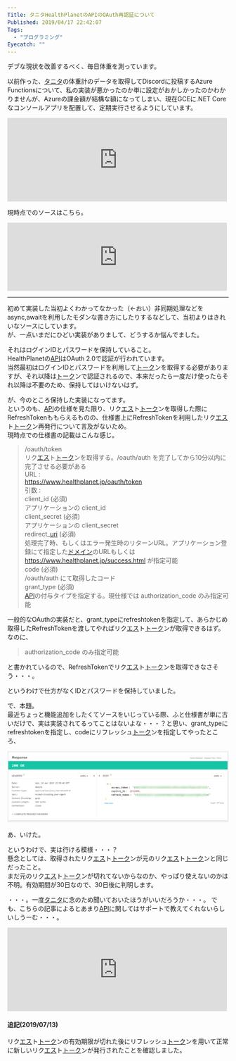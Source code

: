 ```yaml
---
Title: タニタHealthPlanetのAPIのOAuth再認証について
Published: 2019/04/17 22:42:07
Tags:
  - "プログラミング"
Eyecatch: ""
---
```

<p>デブな現状を改善するべく、毎日体重を測っています。</p>

<p>以前作った、<a class="keyword" href="http://d.hatena.ne.jp/keyword/%A5%BF%A5%CB%A5%BF">タニタ</a>の体重計のデータを取得してDiscordに投稿するAzure Functionsについて、私の実装が悪かったのか単に設定がおかしかったのかわかりませんが、Azureの課金額が結構な額になってしまい、現在GCEに.NET Coreなコンソールアプリを配置して、定期実行させるようにしています。</p>

<p><iframe src="https://hatenablog-parts.com/embed?url=https%3A%2F%2Fblog.hitsujin.jp%2Fentry%2F2018%2F10%2F14%2F154344" title="TANITAのHealthPlanetからデータを取得してDiscordに投稿するAzure Functionsを作った - Pandora Pocket" class="embed-card embed-blogcard" scrolling="no" frameborder="0" style="display: block; width: 100%; height: 190px; max-width: 500px; margin: 10px 0px;"></iframe></p>

<p>現時点でのソースはこちら。</p>

<p><iframe src="https://hatenablog-parts.com/embed?url=https%3A%2F%2Fgithub.com%2FOvis%2FPostDietProgress" title="Ovis/PostDietProgress" class="embed-card embed-webcard" scrolling="no" frameborder="0" style="display: block; width: 100%; height: 155px; max-width: 500px; margin: 10px 0px;"></iframe></p>

***

<p>初めて実装した当初よくわかってなかった（←おい）非同期処理などをasync,awaitを利用したモダンな書き方にしたりするなどして、当初よりはきれいなソースにしています。<br/>
が、一点いまだにひどい実装がありまして、どうするか悩んでました。</p>

<p>それはログインIDとパスワードを保持していること。<br/>
HealthPlanetの<a class="keyword" href="http://d.hatena.ne.jp/keyword/API">API</a>はOAuth 2.0で認証が行われています。<br/>
当然最初はログインIDとパスワードを利用して<a class="keyword" href="http://d.hatena.ne.jp/keyword/%A5%C8%A1%BC%A5%AF">トーク</a>ンを取得する必要がありますが、それ以降は<a class="keyword" href="http://d.hatena.ne.jp/keyword/%A5%C8%A1%BC%A5%AF">トーク</a>ンで認証されるので、本来だったら一度だけ使ったらそれ以降は不要のため、保持してはいけないはず。</p>

<p>が、今のところ保持した実装になってます。<br/>
というのも、<a class="keyword" href="http://d.hatena.ne.jp/keyword/API">API</a>の仕様を見た限り、リク<a class="keyword" href="http://d.hatena.ne.jp/keyword/%A5%A8%A5%B9">エス</a>ト<a class="keyword" href="http://d.hatena.ne.jp/keyword/%A5%C8%A1%BC%A5%AF">トーク</a>ンを取得した際にRefreshTokenももらえるものの、仕様書上にRefreshTokenを利用したリク<a class="keyword" href="http://d.hatena.ne.jp/keyword/%A5%A8%A5%B9">エス</a>ト<a class="keyword" href="http://d.hatena.ne.jp/keyword/%A5%C8%A1%BC%A5%AF">トーク</a>ン再発行について言及がないため。<br/>
現時点での仕様書の記載はこんな感じ。</p>

<blockquote><p>/oauth/token<br/>
リク<a class="keyword" href="http://d.hatena.ne.jp/keyword/%A5%A8%A5%B9">エス</a>ト<a class="keyword" href="http://d.hatena.ne.jp/keyword/%A5%C8%A1%BC%A5%AF">トーク</a>ンを取得する。/oauth/auth を完了してから10分以内に完了させる必要がある<br/>
URL :<br/>
<a href="https://www.healthplanet.jp/oauth/token">https://www.healthplanet.jp/oauth/token</a><br/>
引数 :<br/>
client_id (必須)<br/>
アプリケーションの client_id<br/>
client_secret (必須)<br/>
アプリケーションの client_secret<br/>
redirect_<a class="keyword" href="http://d.hatena.ne.jp/keyword/uri">uri</a> (必須)<br/>
処理完了時、もしくはエラー発生時のリターンURL。アプリケーション登録にて指定した<a class="keyword" href="http://d.hatena.ne.jp/keyword/%A5%C9%A5%E1%A5%A4%A5%F3">ドメイン</a>のURLもしくは<br/>
<a href="https://www.healthplanet.jp/success.html">https://www.healthplanet.jp/success.html</a> が指定可能<br/>
code (必須)<br/>
/oauth/auth にて取得したコード<br/>
grant_type (必須)<br/>
<a class="keyword" href="http://d.hatena.ne.jp/keyword/API">API</a>の付与タイプを指定する。現仕様では authorization_code のみ指定可能</p></blockquote>

<p>一般的なOAuthの実装だと、grant_typeにrefreshtokenを指定して、あらかじめ取得したRefreshTokenを渡してやればリク<a class="keyword" href="http://d.hatena.ne.jp/keyword/%A5%A8%A5%B9">エス</a>ト<a class="keyword" href="http://d.hatena.ne.jp/keyword/%A5%C8%A1%BC%A5%AF">トーク</a>ンが取得できるはず。<br/>
なのに、</p>

<blockquote><p>authorization_code のみ指定可能</p></blockquote>

<p>と書かれているので、RefreshTokenでリク<a class="keyword" href="http://d.hatena.ne.jp/keyword/%A5%A8%A5%B9">エス</a>ト<a class="keyword" href="http://d.hatena.ne.jp/keyword/%A5%C8%A1%BC%A5%AF">トーク</a>ンを取得できなさそう・・・。</p>

<p>というわけで仕方がなくIDとパスワードを保持していました。</p>

<p>で、本題。<br/>
最近ちょっと機能追加をしたくてソースをいじっている際、ふと仕様書が単に古いだけで、実は実装されてるってことはないよな・・・？と思い、grant_typeにrefreshtokenを指定し、codeにリフレッシュ<a class="keyword" href="http://d.hatena.ne.jp/keyword/%A5%C8%A1%BC%A5%AF">トーク</a>ンを指定してやったところ、</p>

<p><span itemscope itemtype="http://schema.org/Photograph"><img src="20190417145718.png" alt="f:id:Ovis:20190417145718p:plain" title="f:id:Ovis:20190417145718p:plain" class="hatena-fotolife" itemprop="image"></span></p>

<p>あ、いけた。</p>

<p>というわけで、実は行ける模様・・・？<br/>
懸念としては、取得されたリク<a class="keyword" href="http://d.hatena.ne.jp/keyword/%A5%A8%A5%B9">エス</a>ト<a class="keyword" href="http://d.hatena.ne.jp/keyword/%A5%C8%A1%BC%A5%AF">トーク</a>ンが元のリク<a class="keyword" href="http://d.hatena.ne.jp/keyword/%A5%A8%A5%B9">エス</a>ト<a class="keyword" href="http://d.hatena.ne.jp/keyword/%A5%C8%A1%BC%A5%AF">トーク</a>ンと同じだったこと。<br/>
まだ元のリク<a class="keyword" href="http://d.hatena.ne.jp/keyword/%A5%A8%A5%B9">エス</a>ト<a class="keyword" href="http://d.hatena.ne.jp/keyword/%A5%C8%A1%BC%A5%AF">トーク</a>ンが切れてないからなのか、やっぱり使えないのかは不明。有効期間が30日なので、30日後に判明します。</p>

<p>・・・。一度<a class="keyword" href="http://d.hatena.ne.jp/keyword/%A5%BF%A5%CB%A5%BF">タニタ</a>に念のため聞いておいたほうがいいだろうか・・・。
でも、こちらの記事によるとあまり<a class="keyword" href="http://d.hatena.ne.jp/keyword/API">API</a>に関してはサポートで教えてくれないらしいしうーむ・・・。</p>

<p><iframe src="https://hatenablog-parts.com/embed?url=https%3A%2F%2Fmuziyoshiz.hatenablog.com%2Fentry%2F2016%2F01%2F11%2F234921" title="Health Planet からデータをエクスポートするための embulk-input-healthplanet プラグイン - 無印吉澤" class="embed-card embed-blogcard" scrolling="no" frameborder="0" style="display: block; width: 100%; height: 190px; max-width: 500px; margin: 10px 0px;"></iframe></p>

<h4>追記(2019/07/13)</h4>

<p>リク<a class="keyword" href="http://d.hatena.ne.jp/keyword/%A5%A8%A5%B9">エス</a>ト<a class="keyword" href="http://d.hatena.ne.jp/keyword/%A5%C8%A1%BC%A5%AF">トーク</a>ンの有効期限が切れた後にリフレッシュ<a class="keyword" href="http://d.hatena.ne.jp/keyword/%A5%C8%A1%BC%A5%AF">トーク</a>ンを用いて正常に新しいリク<a class="keyword" href="http://d.hatena.ne.jp/keyword/%A5%A8%A5%B9">エス</a>ト<a class="keyword" href="http://d.hatena.ne.jp/keyword/%A5%C8%A1%BC%A5%AF">トーク</a>ンが発行されたことを確認しました。</p>
